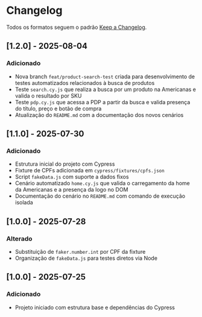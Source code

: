 # Changelog

Todos os formatos seguem o padrão [Keep a Changelog](https://keepachangelog.com/pt-BR/1.0.0/).

## [1.2.0] - 2025-08-04
### Adicionado
- Nova branch `feat/product-search-test` criada para desenvolvimento de testes automatizados relacionados à busca de produtos
- Teste `search.cy.js` que realiza a busca por um produto na Americanas e valida o resultado por SKU
- Teste `pdp.cy.js` que acessa a PDP a partir da busca e valida presença do título, preço e botão de compra
- Atualização do `README.md` com a documentação dos novos cenários


## [1.1.0] - 2025-07-30
### Adicionado
- Estrutura inicial do projeto com Cypress
- Fixture de CPFs adicionada em `cypress/fixtures/cpfs.json`
- Script `fakeData.js` com suporte a dados fixos
- Cenário automatizado `home.cy.js` que valida o carregamento da home da Americanas e a presença da logo no DOM
- Documentação do cenário no `README.md` com comando de execução isolada


## [1.0.0] - 2025-07-28
### Alterado
- Substituição de `faker.number.int` por CPF da fixture
- Organização de `fakeData.js` para testes diretos via Node

## [1.0.0] - 2025-07-25
### Adicionado
- Projeto iniciado com estrutura base e dependências do Cypress
